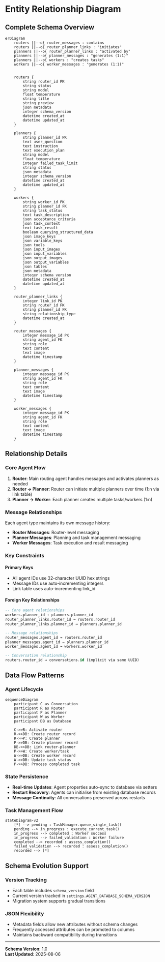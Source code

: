 # Entity Relationship Diagram

## Complete Schema Overview

```mermaid
erDiagram
    routers ||--o{ router_messages : contains
    routers ||--o{ router_planner_links : "initiates"
    planners ||--o{ router_planner_links : "activated by"
    planners ||--o{ planner_messages : "generates (1:1)"
    planners ||--o{ workers : "creates tasks"
    workers ||--o{ worker_messages : "generates (1:1)"
    
    
    routers {
        string router_id PK
        string status
        string model
        float temperature
        string title
        string preview
        json metadata
        integer schema_version
        datetime created_at
        datetime updated_at
    }
    
    planners {
        string planner_id PK
        text user_question
        text instruction
        text execution_plan
        string model
        float temperature
        integer failed_task_limit
        string status
        json metadata
        integer schema_version
        datetime created_at
        datetime updated_at
    }
    
    workers {
        string worker_id PK
        string planner_id FK
        string task_status
        text task_description
        json acceptance_criteria
        json task_context
        text task_result
        boolean querying_structured_data
        json image_keys
        json variable_keys
        json tools
        json input_images
        json input_variables
        json output_images
        json output_variables
        json tables
        json metadata
        integer schema_version
        datetime created_at
        datetime updated_at
    }
    
    router_planner_links {
        integer link_id PK
        string router_id FK
        string planner_id FK
        string relationship_type
        datetime created_at
    }
    
    router_messages {
        integer message_id PK
        string agent_id FK
        string role
        text content
        text image
        datetime timestamp
    }
    
    planner_messages {
        integer message_id PK
        string agent_id FK
        string role
        text content
        text image
        datetime timestamp
    }
    
    worker_messages {
        integer message_id PK
        string agent_id FK
        string role
        text content
        text image
        datetime timestamp
    }
```

## Relationship Details

### Core Agent Flow
1. **Router**: Main routing agent handles messages and activates planners as needed
2. **Router → Planner**: Router can initiate multiple planners over time (1:n via link table)
3. **Planner → Worker**: Each planner creates multiple tasks/workers (1:n)

### Message Relationships
Each agent type maintains its own message history:
- **Router Messages**: Router-level messaging
- **Planner Messages**: Planning and task management messaging  
- **Worker Messages**: Task execution and result messaging

### Key Constraints

#### Primary Keys
- All agent IDs use 32-character UUID hex strings
- Message IDs use auto-incrementing integers
- Link table uses auto-incrementing link_id

#### Foreign Key Relationships
```sql
-- Core agent relationships
workers.planner_id → planners.planner_id
router_planner_links.router_id → routers.router_id  
router_planner_links.planner_id → planners.planner_id

-- Message relationships
router_messages.agent_id → routers.router_id
planner_messages.agent_id → planners.planner_id
worker_messages.agent_id → workers.worker_id

-- Conversation relationship  
routers.router_id → conversations.id (implicit via same UUID)
```

## Data Flow Patterns

### Agent Lifecycle
```mermaid
sequenceDiagram
    participant C as Conversation
    participant R as Router
    participant P as Planner  
    participant W as Worker
    participant DB as Database
    
    C->>R: Activate router
    R->>DB: Create router record
    R->>P: Create planner
    P->>DB: Create planner record
    DB->>DB: Link router-planner
    P->>W: Create worker/task
    W->>DB: Create worker record
    W->>DB: Update task status
    P->>DB: Process completed task
```

### State Persistence
- **Real-time Updates**: Agent properties auto-sync to database via setters
- **Restart Recovery**: Agents can initialise from existing database records
- **Message Continuity**: All conversations preserved across restarts

### Task Management Flow
```mermaid
stateDiagram-v2
    [*] --> pending : TaskManager.queue_single_task()
    pending --> in_progress : execute_current_task()
    in_progress --> completed : Worker success
    in_progress --> failed_validation : Worker failure
    completed --> recorded : assess_completion()
    failed_validation --> recorded : assess_completion()
    recorded --> [*]
```

## Schema Evolution Support

### Version Tracking
- Each table includes `schema_version` field
- Current version tracked in `settings.AGENT_DATABASE_SCHEMA_VERSION`
- Migration system supports gradual transitions

### JSON Flexibility
- Metadata fields allow new attributes without schema changes
- Frequently accessed attributes can be promoted to columns
- Maintains backward compatibility during transitions

---

**Schema Version**: 1.0  
**Last Updated**: 2025-08-06
